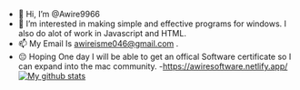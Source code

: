 - 👋 Hi, I’m @Awire9966
- 👀 I’m interested in making simple and effective programs for windows. I also do alot of work in Javascript and HTML.
- 📫 My Email Is awireisme046@gmail.com .
- 😔 Hoping One day I will be able to get an offical Software certificate so I can expand into the mac community.
-https://awiresoftware.netlify.app/
[![My github stats](https://github-readme-stats.vercel.app/api?username=Awire9966)](https://awiresoftware.netlify.app/)
